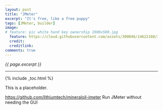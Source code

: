```yaml
---
layout: post
title: "JMeter"
excerpt: "It's free, like a free puppy"
tags: [JMeter, builder]
image:
# feature: pic white hand key ownership 1900x500.jpg
  feature: https://cloud.githubusercontent.com/assets/300046/14622160/3b59e1b2-0585-11e6-9157-cc003fc0f90b.jpg
  credit:
  creditlink:
comments: true
---
```

<i>{{ page.excerpt }}</i>
<hr />

{% include _toc.html %}

This is a placeholder.

https://github.com/lithiumtech/mineraloil-jmeter
Run JMeter without needing the GUI

